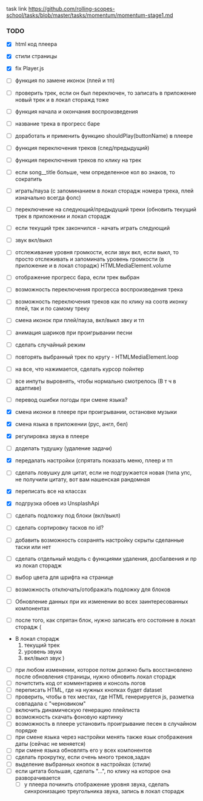 task link https://github.com/rolling-scopes-school/tasks/blob/master/tasks/momentum/momentum-stage1.md

### TODO

-[x]  html код плеера <br>
-[x]  стили страницы <br>
-[x]  fix Player.js <br>
-[ ]  функция по замене иконок (плей и тп) <br>
- [ ] проверить трек, если он был переключен, то записать в приложение новый трек и в локал сторажд тоже

-[ ]  функция начала и окончания воспроизведения <br>
- [ ] название трека в прогресс баре
- [ ] доработать и применить функцию  shouldPlay(buttonName) в плеере
-[ ]  функция переключения треков (след/предыдущий) <br>
-[ ]  функция переключения треков по клику на трек <br>
-[ ]  если song__title больше, чем определенное кол во знаков, то сократить <br>
- [ ] играть/пауза (с запоминанием в локал сторадж номера трека, плей изначально всегда фолс)
- [ ] переключение на следующий/предыдущий треки (обновить текущий трек в приложении и локал сторадж
- [ ] если текущий трек закончился - начать играть следующий
- [ ] звук вкл/выкл
- [ ] отслеживание уровня громкости, если звук вкл, если выкл, то просто отслеживать и запоминать уровень громкости (в приложение и в локал сторадж) HTMLMediaElement.volume
- [ ] отображение прогресс бара, если трек выбран
- [ ] возможность переключения прогресса воспроизведения трека
- [ ] возможность переключения треков как по клику на соотв иконку плей, так и по самому треку
- [ ] смена иконок при плей/пауза, вкл/выкл звку и тп
- [ ] анимация шариков при проигрывании песни
- [ ] сделать случайный режим
- [ ] повторять выбранный трек по кругу - HTMLMediaElement.loop
-[ ]  на все, что нажимается, сделать курсор пойнтер <br>
-[ ]  все инпуты выровнять, чтобы нормально смотрелось (В т ч в адаптиве) <br>
-[ ]  перевод ошибки погоды при смене языка? <br>
-[x] смена иконки в плеере при проигрывании, остановке музыки
-[x] смена языка в приложении (рус, англ, бел)
-[x] регулировка звука в плеере
-[ ]  доделать тудушку (удаление задачи)
-[x] передалать настройки (спрятать показать меню, плеер и тп 
-[ ]  сделать ловушку для цитат, если не подгружается новая (типа упс, не получили цитату, вот вам нашенская рандомная
-[x] переписать все на классах
-[x] подгрузка обоев из UnsplashApi 
-[ ]  сделать подложку под блоки (вкл/выкл)
-[ ]  сделать сортировку тасков по id?
- [ ]  добавить возможность сохранять настройку скрыты сделанные таски или нет
-[ ]  сделать отдельный модуль с функциями удаления, досбалвения и пр из локал сторадж
-[ ]  выбор цвета для шрифта на странице
-[ ]  возможность отключать/отображать подложку для блоков
-[ ]  Обновление данных при их изменении во всех заинтересованных компонентах
-[ ]  после того, как спрятан блок, нужно записать его состояние в локал сторадж (
* В локал сторадж
  1. текущий трек
  4. уровень звука
  5. вкл/выкл звук
 )
-[ ]  при любом изменении, которое потом должно быть восстановлено после обновления страницы,
    нужно обновить локал сторадж
-[ ]  почитстить код от комментариев и консоль логов
- [ ] переписать HTML, где на нужных кнопках будет dataset
- [ ] проверить, чтобы в тех местах, где HTML генерируется js, разметка совпадала с "черновиком"
- [ ] включить динамическую генерацию плейлиста
- [ ] возможность скачать фоновую картинку
- [ ] возможность в плеере установить проигрывание песен в случайном порядке
- [ ] при смене языка через настройки менять также язык отображения даты (сейчас не меняется)
- [ ] при смене языка обновлять его у всех компонентов
- [ ] сделать прокрутку, если очень много треков,задач
- [ ] выделение выбранных кнопок в настройках (стили)
- [ ] если цитата большая, сделать "...", по клику на которое она разворачивается
  - [ ] у плеера починить отображение уровня звука, сделать синхронизацию треугольника звука, запись в локал
    сторадж